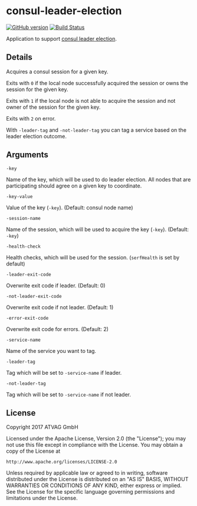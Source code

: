 # consul-leader-election
[![GitHub version](https://badge.fury.io/gh/wywy%2Fconsul-leader-election.svg)](https://badge.fury.io/gh/wywy%2Fconsul-leader-election)
[![Build Status](https://travis-ci.org/wywy/consul-leader-election.svg?branch=master)](https://travis-ci.org/wywy/consul-leader-election)


Application to support [consul leader election](https://www.consul.io/docs/guides/leader-election.html).

## Details

Acquires a consul session for a given key.

Exits with `0` if the local node successfully acquired the session or owns the session for the given key.

Exits with `1` if the local node is not able to acquire the session and not owner of the session for the given key.

Exits with `2` on error.

With `-leader-tag` and `-not-leader-tag` you can tag a service based on the leader election outcome.

## Arguments

`-key`

  Name of the key, which will be used to do leader election. All nodes that are participating should agree on a given key to coordinate.

`-key-value`

  Value of the key (`-key`). (Default: consul node name)

`-session-name`

  Name of the session, which will be used to acquire the key (`-key`). (Default: `-key`)

`-health-check`

  Health checks, which will be used for the session. (`serfHealth` is set by default)

`-leader-exit-code`

  Overwrite exit code if leader. (Default: 0)

`-not-leader-exit-code`

  Overwrite exit code if not leader. (Default: 1)

`-error-exit-code`

  Overwrite exit code for errors. (Default: 2)

`-service-name`

  Name of the service you want to tag.

`-leader-tag`

  Tag which will be set to `-service-name` if leader.

`-not-leader-tag`

  Tag which will be set to `-service-name` if not leader.

## License

Copyright 2017 ATVAG GmbH

Licensed under the Apache License, Version 2.0 (the "License");
you may not use this file except in compliance with the License.
You may obtain a copy of the License at

    http://www.apache.org/licenses/LICENSE-2.0

Unless required by applicable law or agreed to in writing, software
distributed under the License is distributed on an "AS IS" BASIS,
WITHOUT WARRANTIES OR CONDITIONS OF ANY KIND, either express or implied.
See the License for the specific language governing permissions and
limitations under the License.
